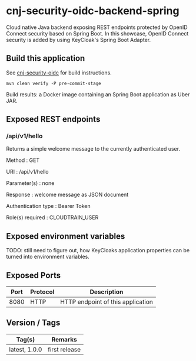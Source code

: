 # cnj-security-oidc-backend-spring

Cloud native Java backend exposing REST endpoints protected by OpenID Connect security based on Spring Boot.
In this showcase, OpenID Connect security is added by using KeyCloak's Spring Boot Adapter.

## Build this application 

See [cnj-security-oidc](../README.md) for build instructions.

``` 
mvn clean verify -P pre-commit-stage
```

Build results: a Docker image containing an Spring Boot application as Uber JAR.

## Exposed REST endpoints

### /api/v1/hello

Returns a simple welcome message to the currently authenticated user.

Method
: GET

URI
: /api/v1/hello

Parameter(s)
: none

Response
: welcome message as JSON document

Authentication type
: Bearer Token

Role(s) required
: CLOUDTRAIN_USER

## Exposed environment variables

TODO: still need to figure out, how KeyCloaks application properties can be turned into environment variables.

## Exposed Ports

| Port | Protocol | Description |
| --- | --- | --- |
| 8080 | HTTP | HTTP endpoint of this application | 
 
## Version / Tags

| Tag(s) | Remarks |
| --- | --- |
| latest, 1.0.0 | first release |
